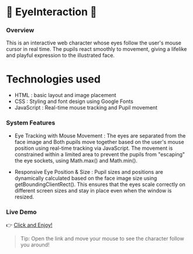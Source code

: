 # 👀 EyeInteraction 👀

### Overview
This is an interactive web character whose eyes follow the user's mouse cursor in real time.
The pupils react smoothly to movement, giving a lifelike and playful expression to the illustrated face.


# Technologies used
- HTML : basic layout and image placement
- CSS : Styling and font design using Google Fonts
- JavaScript : Real-time mouse tracking and Pupil movement


### System Features
- Eye Tracking with Mouse Movement : The eyes are separated from the face image and Both pupils move together based on the user's mouse position using real-time tracking via JavaScript. The movement is constrained within a limited area to prevent the pupils from "escaping" the eye sockets, using Math.max() and Math.min().

- Responsive Eye Position & Size : Pupil sizes and positions are dynamically calculated based on the face image size using getBoundingClientRect(). This ensures that the eyes scale correctly on different screen sizes and stay in place even when the window is resized.


### Live Demo
👉 [Click and Enjoy!](https://sujin-021.github.io/Eye-animation/)
> Tip: Open the link and move your mouse to see the character follow you around!

